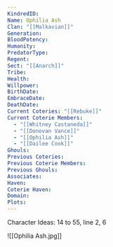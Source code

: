 ```yaml
---
KindredID: 
Name: Ophilia Ash
Clan: "[[Malkavian]]"
Generation: 
BloodPotency: 
Humanity: 
PredatorType: 
Regent: 
Sect: "[[Anarch]]"
Tribe: 
Health: 
Willpower: 
BirthDate: 
EmbraceDate: 
DeathDate: 
Current Coteries: "[[Rebuke]]"
Current Coterie Members:
  - "[[Whitney Castaneda]]"
  - "[[Donovan Vance]]"
  - "[[Ophilia Ash]]"
  - "[[Dailee Cook]]"
Ghouls: 
Previous Coteries: 
Previous Coterie Members: 
Previous Ghouls: 
Associates: 
Haven: 
Coterie Haven: 
Domain: 
Plots:
---
```


Character Ideas: 
14 to 55, line 2, 6


![[Ophilia Ash.jpg]]